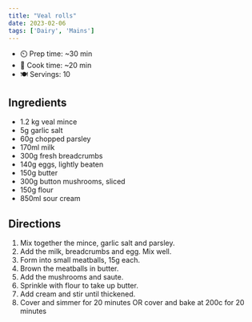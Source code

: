 ```yaml
---
title: "Veal rolls"
date: 2023-02-06
tags: ['Dairy', 'Mains']
---
```


- ⏲️ Prep time: ~30 min
- 🍳 Cook time: ~20 min
- 🍽️ Servings: 10

## Ingredients

- 1.2 kg veal mince
- 5g garlic salt
- 60g chopped parsley
- 170ml milk
- 300g fresh breadcrumbs
- 140g eggs, lightly beaten
- 150g butter
- 300g button mushrooms, sliced
- 150g flour
- 850ml sour cream

## Directions

1. Mix together the mince, garlic salt and parsley.
2. Add the milk, breadcrumbs and egg. Mix well.
3. Form into small meatballs, 15g each.
4. Brown the meatballs in butter.
5. Add the mushrooms and saute.
6. Sprinkle with flour to take up butter.
7. Add cream and stir until thickened.
8. Cover and simmer for 20 minutes OR cover and bake at 200c for 20 minutes
